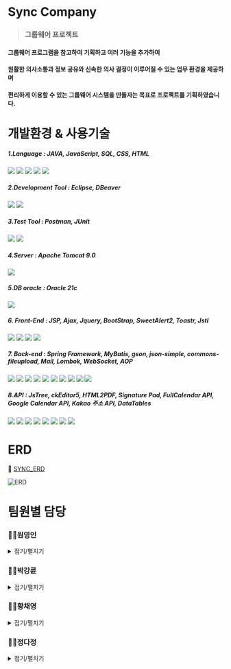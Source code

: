 # Sync Company
> ### 그룹웨어 프로젝트
 #### 그룹웨어 프로그램을 참고하여 기획하고 여러 기능을 추가하여
 #### 원활한 의사소통과 정보 공유와 신속한 의사 결정이 이루어질 수 있는 업무 환경을 제공하며
 
#### 편리하게 이용할 수 있는 그룹웨어 시스템을 만들자는 목표로 프로젝트를 기획하였습니다.



# 개발환경 & 사용기술

##### *1.Language* : JAVA, JavaScript, SQL, CSS, HTML
![](https://img.shields.io/badge/Java-ED8B00?style=for-the-badge&logo=openjdk&logoColor=white)
![](https://img.shields.io/badge/JavaScript-F7DF1E?style=for-the-badge&logo=JavaScript&logoColor=white)
<img src="https://img.shields.io/badge/sql-5294E2?style=for-the-badge&logo&logo=sql&logoColor=white"/>
<img src="https://img.shields.io/badge/CSS3-1572B6?style=for-the-badge&logo=CSS3&logoColor=white">
<img src="https://img.shields.io/badge/HTML5-E34F26?style=for-the-badge&logo=HTML5&logoColor=white">

##### *2.Development Tool* : Eclipse, DBeaver
![](https://img.shields.io/badge/Eclipse-2C2255?style=for-the-badge&logo=eclipse&logoColor=white)
<img src="https://img.shields.io/badge/dbeaver-382923?style=for-the-badge&logo&logo=dbeaver&logoColor=white"/>

##### *3.Test Tool* : Postman, JUnit
![](https://img.shields.io/badge/Postman-FF6C37?style=for-the-badge&logo=postman&logoColor=white)
<img src="https://img.shields.io/badge/JUnit5-#25A162?style=for-the-badge&logo&logo=JUnit5&logoColor=#25A162"/>
##### *4.Server* : Apache Tomcat 9.0
<img src="https://img.shields.io/badge/Apache Tomcat-F8DC75?style=for-the-badge&logo=apachetomcat&logoColor=black"/>

##### *5.DB oracle* : Oracle 21c
![](https://img.shields.io/badge/Oracle-F80000?style=for-the-badge&logo=Oracle&logoColor=white)

##### *6. Front-End* : JSP, Ajax, Jquery, BootStrap, SweetAlert2, Toastr, Jstl
<img src="https://img.shields.io/badge/jsp-4A154B?style=for-the-badge&logo&logo=jsp&logoColor=white"/> <img src="https://img.shields.io/badge/ajax-5294E2?style=for-the-badge&logo&logo=jsp&logoColor=white"/>
![](https://img.shields.io/badge/jQuery-0769AD?style=for-the-badge&logo=jquery&logoColor=white)
![](https://img.shields.io/badge/Bootstrap-563D7C?style=for-the-badge&logo=bootstrap&logoColor=white)

##### *7. Back-end* : Spring Framework, MyBatis, gson, json-simple, commons-fileupload, Mail, Lombok, WebSocket, AOP
![](https://img.shields.io/badge/Spring-6DB33F?style=for-the-badge&logo=spring&logoColor=white)
<img src="https://img.shields.io/badge/mybatis-3E4348?style=for-the-badge&logo&logo=jsp&logoColor=white"/>
<img src="https://img.shields.io/badge/JSON-000000?style=for-the-badge&logo=json&logoColor=white"/>
<img src="https://img.shields.io/badge/gson-3E4348?style=for-the-badge&logo&logo=gson&logoColor=white"/>
<img src="https://img.shields.io/badge/json simple-3E4348?style=for-the-badge&logo&logo=jsp&logoColor=white"/>
<img src="https://img.shields.io/badge/commons fileupload-3E4348?style=for-the-badge&logo&logo=jsp&logoColor=white"/>
<img src="https://img.shields.io/badge/Mail-3E4348?style=for-the-badge&logo&logo=jsp&logoColor=white"/>
<img src="https://img.shields.io/badge/lombok-3E4348?style=for-the-badge&logo&logo=jsp&logoColor=white"/>
<img src="https://img.shields.io/badge/websocket-3E4348?style=for-the-badge&logo&logo=jsp&logoColor=white"/>
<img src="https://img.shields.io/badge/aop-3E4348?style=for-the-badge&logo&logo=jsp&logoColor=white"/>

##### *8.API* : JsTree, ckEditor5, HTML2PDF, Signature Pad, FullCalendar API, Google Calendar API, Kakao 주소 API, DataTables
<img src="https://img.shields.io/badge/JsTree-3E4348?style=for-the-badge&logo&logo=jsp&logoColor=white"/> <img src="https://img.shields.io/badge/ckEditor5-3E4348?style=for-the-badge&logo&logo=jsp&logoColor=white"/> <img src="https://img.shields.io/badge/HTML2PDF-3E4348?style=for-the-badge&logo&logo=jsp&logoColor=white"/>
<img src="https://img.shields.io/badge/Signature Pad-3E4348?style=for-the-badge&logo&logo=jsp&logoColor=white"/>
<img src="https://img.shields.io/badge/FullCalendar API-3E4348?style=for-the-badge&logo&logo=jsp&logoColor=white"/>
<img src="https://img.shields.io/badge/Google Calendar API-3E4348?style=for-the-badge&logo&logo=jsp&logoColor=white"/>
<img src="https://img.shields.io/badge/Kakao API-3E4348?style=for-the-badge&logo&logo=jsp&logoColor=white"/>
<img src="https://img.shields.io/badge/DataTables-3E4348?style=for-the-badge&logo&logo=jsp&logoColor=white"/>

# ERD
🔗 <a href='https://www.erdcloud.com/d/MMSG4eG222dtiaqq8'>SYNC_ERD</a>

![ERD](https://github.com/user-attachments/assets/79cd147f-5eee-4b18-b7bb-df5a87d4ca1c)


# 팀원별 담당
### 🧑‍💻원영인
 <details>
  <summary>접기/펼치기</summary>
  
#### - Git 관리 : repository 생성 및 Github를 통한 형상관리

#### - DB 설계 담당 : 관계형 데이터베이스 설계 / ERD를 통한 물리 DB 설계 및 구축, 관리

#### - UI 설계 및 구현

 #### 📂자유게시판
###### 
  (https://github.com/Burgessi/Sync/tree/main/Sync/src/main/java/com/pro/sync/board)
 ![다운](https://github.com/user-attachments/assets/aabcb7bf-c712-42aa-b6c2-d692bd44b672)
 
  * #### 조회/상세보기/작성/수정/삭제 구현
    * ###### commons-fileupload 업로드 / 다운로드 구현, ckEditor5 사용
  * #### 페이징/체크박스/검색/댓글(생성/수정/삭제) 구현
    * ###### Gson으로 검색 기능 구현 
 #### 📂공지게시판
###### 
  (https://github.com/Burgessi/Sync/tree/main/Sync/src/main/java/com/pro/sync/notice)
  ![공지](https://github.com/user-attachments/assets/a4d5ecf0-bb23-4368-b05e-87d694a31fd5)
 
  * #### 조회/상세보기/작성/수정/삭제 구현
     * ###### 관리자가 상단에 5개까지 고정/내리기 기능 구현, ckEditor5 사용
   * #### 페이징/체크박스/검색 기능 구현
     * ###### Gson으로 검색 기능 구현 
 #### 📂일정관리
 ###### 
  (https://github.com/Burgessi/Sync/tree/main/Sync/src/main/java/com/pro/sync/plan)
  ![예약](https://github.com/user-attachments/assets/9b6e1de1-432d-4dc3-ab72-c289094a6b90)
 
   * #### FullCalendar API를 이용하여 캘린더 구현
   * #### 조회/등록/수정/삭제 구현
      * ###### Ajax를 이용한 비동기 통신
 #### 📂시설예약
  ###### 
  (https://github.com/Burgessi/Sync/tree/main/Sync/src/main/java/com/pro/sync/reservations)
 ![시설예약](https://github.com/user-attachments/assets/b7de7d1b-1806-4367-9a84-6fedaed48a0c)
 
   * #### FullCalendar API를 이용하여 전체 예약현황 구현
   * #### 회의실 리스트 조회/생성/수정/삭제 구현
      * ###### 자신이 예약한 회의실 리스트 조회 / 현재 사용 중인 회의실 리스트 조회 / 예약 시 시간대 중복검사 기능 구현

  </details>
  
### 🧑‍💻박강륜
 <details>
  <summary>접기/펼치기</summary>

#### - DB 설계 담당 : 관계형 데이터베이스 설계 / ERD를 통한 물리 DB 설계 및 구축, 관리

#### - UI 설계 및 구현

 #### 📂전자결재
 ###### 
  (https://github.com/Burgessi/Sync/tree/main/Sync/src/main/java/com/pro/sync/approval)
  <img width="943" alt="전자결재" src="https://github.com/user-attachments/assets/f2bb3fbd-297f-4e30-9523-92ce32e8a9d4">

 * #### 전자결재 공통 기능
    * ###### DataTables API를 통한 결재 목록 검색 및 페이징
 * #### 기안문 작성
    * ###### Datepicker를 활용한 날짜 설정
    * ###### Jstree를 통한 결재자, 참조자 지정
    * ###### 임시저장 / 상신 기능
 * #### 기안 문서함
    * ###### 결재가 이루어지지 않은 상태에서만 내용 수정 및 결재 회수
    * ###### 결재 완료 시 HTML2PDF를 통한 PDF저장
 * #### 수신 문서함
    * ###### 결재자의 경우 결재 순서일 때에만 문서 조회 가능
    * ###### 결재 승인 시 signature_pad를 통한 서명 입력 기능 구현 / 결재 반려 기능
 * #### 임시 저장함
    * ###### 임시저장된 문서를 계속 작성 / 회수
    * ###### 계속 작성 시 결재선 재지정을 통한 문서 상신
 #### 📂채팅
 ###### 
  (https://github.com/Burgessi/Sync/tree/main/Sync/src/main/java/com/pro/sync/chat)
  <img width="944" alt="채팅" src="https://github.com/user-attachments/assets/811ce3f7-6467-4142-b369-0b356cd23c37">

 * #### Spring Websocket을 이용한 실시간 그룹 채팅
 * #### 채팅방 생성/사원 초대/채팅방 나가기 기능 구현
 * #### 채팅 참여자 목록 표시
</details>
    
### 👩‍💻황채영
 <details>
  <summary>접기/펼치기</summary>
	 
#### - DB 설계 담당 : 관계형 데이터베이스 설계 / ERD를 통한 물리 DB 설계 및 구축, 관리

#### - UI 설계 및 구현

 #### 📂인사관리
 
#### 전체 사원 조회
  * ###### DataTables API를 통한 결재 목록 검색 및 페이징
![KakaoTalk_20240913_143319731](https://github.com/user-attachments/assets/6ad9d086-2923-414a-9592-317a492bb7dd)



#### 관리자 모드(사원 등록, 수정, 삭제)와 사용자 모드 구분  
* ###### Ajax를 이용한 비동기 통신
![KakaoTalk_20240913_143311417](https://github.com/user-attachments/assets/8e6486f1-223c-487e-bdd7-61d501f08125)



 #### 재직증명서 출력
 * ###### 출력 용도, 희망 부수 선택 시  HTML2PDF를 통한 PDF 저장
![KakaoTalk_20240913_151215638](https://github.com/user-attachments/assets/633498e2-cb04-43fd-b6c3-45e68b152dec)



 #### 📂알림
###### DB를 통해 사용자 관련 알림 수신 가능(결재 승인/반려, 댓글 등)/ Ajax
![KakaoTalk_20240913_143319731_01](https://github.com/user-attachments/assets/ce4042e2-652a-4edf-85fb-a72d5da740ea)

 
   </details>
   
### 👩‍💻정다정
 <details>
  <summary>접기/펼치기</summary>
	 
#### - DB 설계 담당 : 관계형 데이터베이스 설계 / ERD를 통한 물리 DB 설계 및 구축, 관리

#### - UI 설계 및 구현

 #### 📂로그인/로그아웃
 * #### 비밀번호 암호화
	 * ##### Spring Secutrity를 이용해 암호화된 비밀번호로 로그인 실행
 * #### 비밀번호 분실 시 임시 비밀번호 발급
	 * ##### SecureRandom로 난수 생성하여 임시 비밀번호 생성
	 * ##### Spring Secutrity를 이용해 암호화하여 DB에 저장
	 * ##### SMTP / JavaMailSender 이용하여 생성된 임시 비밀번호 이메일로 전송
 * #### 개인정보 변동 시 로그인 세션 갱신
	 * ##### AOP를 이용해 세션 갱신 작업 수행

 #### 📂근태관리

 * #### 출근/퇴근 기록
	 * ##### AJAX
 ![출퇴근버튼](https://github.com/user-attachments/assets/a0139a4c-d3d2-404a-9322-0b4b4925e937)
 * #### 주간/월간 누적 근무 시간 및 초과 근무 시간 조회
	 * ##### Chart.js
  ![근태현황](https://github.com/user-attachments/assets/ebcb3087-8223-44ca-8c41-35d2beefed4e)
 #### 📂마이페이지
 * #### 개인 정보 조회/수정
	 * ##### AJAX / commons-fileupload / 다음 주소 API

   </details>


  

